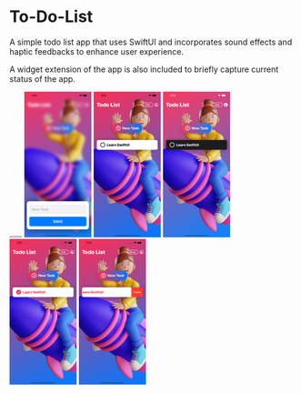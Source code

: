 

# To-Do-List

A simple todo list app that uses SwiftUI and incorporates sound effects and haptic feedbacks to enhance user experience. 

A widget extension of the app is also included to briefly capture current status of the app. 



<img src="Screenshots/HomeView.png" alt="HomeView" style="zoom:25%;" />

<img src="Screenshots/NewTaskView.png" alt="NewTaskView" style="zoom:25%;" />

<img src="Screenshots/NewlyAddedItem.png" alt="NewlyAddedItem" style="zoom:25%;" />

<img src="Screenshots/DarkMode.png" alt="DarkMode" style="zoom:25%;" />

<img src="Screenshots/CompletedItem.png" alt="CompletedItem" style="zoom:25%;" />

<img src="Screenshots/DeleteItem.png" alt="DeleteItem" style="zoom:25%;" />
